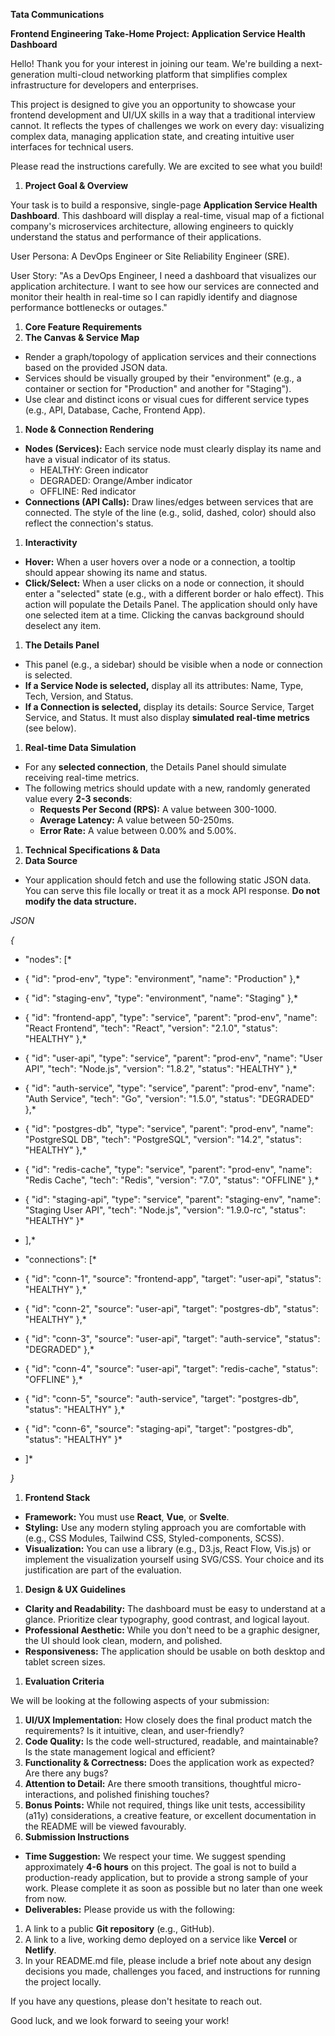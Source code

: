 __Tata Communications__

__Frontend Engineering Take\-Home Project: Application Service Health Dashboard__

Hello\! Thank you for your interest in joining our team\. We're building a next\-generation multi\-cloud networking platform that simplifies complex infrastructure for developers and enterprises\.

This project is designed to give you an opportunity to showcase your frontend development and UI/UX skills in a way that a traditional interview cannot\. It reflects the types of challenges we work on every day: visualizing complex data, managing application state, and creating intuitive user interfaces for technical users\.

Please read the instructions carefully\. We are excited to see what you build\!

1. __Project Goal & Overview__

Your task is to build a responsive, single\-page __Application Service Health Dashboard__\. This dashboard will display a real\-time, visual map of a fictional company's microservices architecture, allowing engineers to quickly understand the status and performance of their applications\.

User Persona: A DevOps Engineer or Site Reliability Engineer \(SRE\)\.

User Story: "As a DevOps Engineer, I need a dashboard that visualizes our application architecture\. I want to see how our services are connected and monitor their health in real\-time so I can rapidly identify and diagnose performance bottlenecks or outages\."

1. __Core Feature Requirements__
2. __The Canvas & Service Map__

- Render a graph/topology of application services and their connections based on the provided JSON data\.
- Services should be visually grouped by their "environment" \(e\.g\., a container or section for "Production" and another for "Staging"\)\.
- Use clear and distinct icons or visual cues for different service types \(e\.g\., API, Database, Cache, Frontend App\)\.

1. __Node & Connection Rendering__

- __Nodes \(Services\):__ Each service node must clearly display its name and have a visual indicator of its status\.
	- HEALTHY: Green indicator
	- DEGRADED: Orange/Amber indicator
	- OFFLINE: Red indicator
- __Connections \(API Calls\):__ Draw lines/edges between services that are connected\. The style of the line \(e\.g\., solid, dashed, color\) should also reflect the connection's status\.

1. __Interactivity__

- __Hover:__ When a user hovers over a node or a connection, a tooltip should appear showing its name and status\.
- __Click/Select:__ When a user clicks on a node or connection, it should enter a "selected" state \(e\.g\., with a different border or halo effect\)\. This action will populate the Details Panel\. The application should only have one selected item at a time\. Clicking the canvas background should deselect any item\.

1. __The Details Panel__

- This panel \(e\.g\., a sidebar\) should be visible when a node or connection is selected\.
- __If a Service Node is selected,__ display all its attributes: Name, Type, Tech, Version, and Status\.
- __If a Connection is selected,__ display its details: Source Service, Target Service, and Status\. It must also display __simulated real\-time metrics__ \(see below\)\.

1. __Real\-time Data Simulation__

- For any __selected connection__, the Details Panel should simulate receiving real\-time metrics\.
- The following metrics should update with a new, randomly generated value every __2\-3 seconds__:
	- __Requests Per Second \(RPS\):__ A value between 300\-1000\.
	- __Average Latency:__ A value between 50\-250ms\.
	- __Error Rate:__ A value between 0\.00% and 5\.00%\.

1. __Technical Specifications & Data__
2. __Data Source__

- Your application should fetch and use the following static JSON data\. You can serve this file locally or treat it as a mock API response\. __Do not modify the data structure\.__

*JSON*

*\{*

*  "nodes": \[*

*    \{ "id": "prod\-env", "type": "environment", "name": "Production" \},*

*    \{ "id": "staging\-env", "type": "environment", "name": "Staging" \},*

*    \{ "id": "frontend\-app", "type": "service", "parent": "prod\-env", "name": "React Frontend", "tech": "React", "version": "2\.1\.0", "status": "HEALTHY" \},*

*    \{ "id": "user\-api", "type": "service", "parent": "prod\-env", "name": "User API", "tech": "Node\.js", "version": "1\.8\.2", "status": "HEALTHY" \},*

*    \{ "id": "auth\-service", "type": "service", "parent": "prod\-env", "name": "Auth Service", "tech": "Go", "version": "1\.5\.0", "status": "DEGRADED" \},*

*    \{ "id": "postgres\-db", "type": "service", "parent": "prod\-env", "name": "PostgreSQL DB", "tech": "PostgreSQL", "version": "14\.2", "status": "HEALTHY" \},*

*    \{ "id": "redis\-cache", "type": "service", "parent": "prod\-env", "name": "Redis Cache", "tech": "Redis", "version": "7\.0", "status": "OFFLINE" \},*

*    \{ "id": "staging\-api", "type": "service", "parent": "staging\-env", "name": "Staging User API", "tech": "Node\.js", "version": "1\.9\.0\-rc", "status": "HEALTHY" \}*

*  \],*

*  "connections": \[*

*    \{ "id": "conn\-1", "source": "frontend\-app", "target": "user\-api", "status": "HEALTHY" \},*

*    \{ "id": "conn\-2", "source": "user\-api", "target": "postgres\-db", "status": "HEALTHY" \},*

*    \{ "id": "conn\-3", "source": "user\-api", "target": "auth\-service", "status": "DEGRADED" \},*

*    \{ "id": "conn\-4", "source": "user\-api", "target": "redis\-cache", "status": "OFFLINE" \},*

*    \{ "id": "conn\-5", "source": "auth\-service", "target": "postgres\-db", "status": "HEALTHY" \},*

*    \{ "id": "conn\-6", "source": "staging\-api", "target": "postgres\-db", "status": "HEALTHY" \}*

*  \]*

*\}*

1. __Frontend Stack__

- __Framework:__ You must use __React__, __Vue__, or __Svelte__\.
- __Styling:__ Use any modern styling approach you are comfortable with \(e\.g\., CSS Modules, Tailwind CSS, Styled\-components, SCSS\)\.
- __Visualization:__ You can use a library \(e\.g\., D3\.js, React Flow, Vis\.js\) or implement the visualization yourself using SVG/CSS\. Your choice and its justification are part of the evaluation\.

1. __Design & UX Guidelines__

- __Clarity and Readability:__ The dashboard must be easy to understand at a glance\. Prioritize clear typography, good contrast, and logical layout\.
- __Professional Aesthetic:__ While you don't need to be a graphic designer, the UI should look clean, modern, and polished\.
- __Responsiveness:__ The application should be usable on both desktop and tablet screen sizes\.

1. __Evaluation Criteria__

We will be looking at the following aspects of your submission:

1. __UI/UX Implementation:__ How closely does the final product match the requirements? Is it intuitive, clean, and user\-friendly?
2. __Code Quality:__ Is the code well\-structured, readable, and maintainable? Is the state management logical and efficient?
3. __Functionality & Correctness:__ Does the application work as expected? Are there any bugs?
4. __Attention to Detail:__ Are there smooth transitions, thoughtful micro\-interactions, and polished finishing touches?
5. __Bonus Points:__ While not required, things like unit tests, accessibility \(a11y\) considerations, a creative feature, or excellent documentation in the README will be viewed favourably\.
6. __Submission Instructions__

- __Time Suggestion:__ We respect your time\. We suggest spending approximately __4\-6 hours__ on this project\. The goal is not to build a production\-ready application, but to provide a strong sample of your work\. Please complete it as soon as possible but no later than one week from now\.
- __Deliverables:__ Please provide us with the following:

1. A link to a public __Git repository__ \(e\.g\., GitHub\)\.
2. A link to a live, working demo deployed on a service like __Vercel__ or __Netlify__\.
3. In your README\.md file, please include a brief note about any design decisions you made, challenges you faced, and instructions for running the project locally\.

If you have any questions, please don't hesitate to reach out\.

Good luck, and we look forward to seeing your work\!

